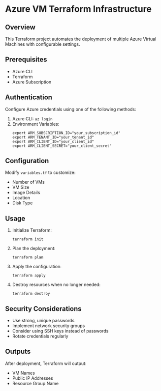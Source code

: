 # Azure VM Terraform Infrastructure

## Overview
This Terraform project automates the deployment of multiple Azure Virtual Machines with configurable settings.

## Prerequisites
- Azure CLI
- Terraform
- Azure Subscription

## Authentication
Configure Azure credentials using one of the following methods:
1. Azure CLI: `az login`
2. Environment Variables:
   ```
   export ARM_SUBSCRIPTION_ID="your_subscription_id"
   export ARM_TENANT_ID="your_tenant_id"
   export ARM_CLIENT_ID="your_client_id"
   export ARM_CLIENT_SECRET="your_client_secret"
   ```

## Configuration
Modify `variables.tf` to customize:
- Number of VMs
- VM Size
- Image Details
- Location
- Disk Type

## Usage
1. Initialize Terraform:
   ```
   terraform init
   ```

2. Plan the deployment:
   ```
   terraform plan
   ```

3. Apply the configuration:
   ```
   terraform apply
   ```

4. Destroy resources when no longer needed:
   ```
   terraform destroy
   ```

## Security Considerations
- Use strong, unique passwords
- Implement network security groups
- Consider using SSH keys instead of passwords
- Rotate credentials regularly

## Outputs
After deployment, Terraform will output:
- VM Names
- Public IP Addresses
- Resource Group Name